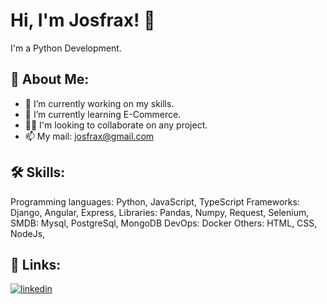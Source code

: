 # Hi, I'm Josfrax! 👋

I'm a Python Development.

## 🚀 About Me:

- 🔭 I’m currently working on my skills.
- 🌱 I’m currently learning E-Commerce.
- 👯‍♀️ I'm looking to collaborate on any project.
- 📫 My mail: josfrax@gmail.com

## 🛠 Skills:

Programming languages: Python, JavaScript, TypeScript
Frameworks: Django, Angular, Express,
Libraries: Pandas, Numpy, Request, Selenium,
SMDB: Mysql, PostgreSql, MongoDB
DevOps: Docker
Others: HTML, CSS, NodeJs,

## 🔗 Links:

[![linkedin](https://img.shields.io/badge/linkedin-0A66C2?style=for-the-badge&logo=linkedin&logoColor=white)](https://www.linkedin.com/in/josfrax/)
